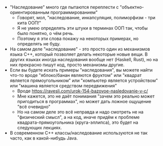 * "Наследование" много где пытаются переплести с "объектно-ориентированным программированием"
  * Говорят, мол, "наследование, инкапсуляция, полиморфизм - три кита ООП!"
  * Я не умею определять эти штуки в терминах ООП так, чтобы было понятно, о чём речь.
  * Поэтому я эти слова покажу на некоторых примерах, но определять не буду.
* На самом деле "наследование" - это просто один из механизмов языка C++, который позволяет
  делать некоторые новые вещи.
  В других языках иногда наследования вообще нет (Haskell, Rust), но на них прекрасно пишут код,
  просто механизмы другие.
* Если вы будете искать примеры "наследования", вы можете найти что-то вроде "яблоко/банан являются фруктом"
  или "квадрат является прямоугольником" или "компьютер является устройством" или
  "машина является средством передвижения"
  * Вроде https://ravesli.com/urok-154-bazovoe-nasledovanie-v-c/
  * Мне кажется, это не даёт понимания "зачем это реально может пригодиться в программах", но может дать
    ложное ощущение "всё очевидно"
  * Но на самом деле это всё неправда и надо смотреть не на "физический смысл", а на код, иначе
    придём к проблеме квадрата-прямоугольника (круга-эллипса), это будет на следующих лекциях.
* В современном C++ классы/наследование используются не так часто, как в какой-нибудь Java.
